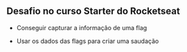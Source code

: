 ## Desafio no curso Starter do Rocketseat

- Conseguir capturar a informação de uma flag

- Usar os dados das flags para criar uma saudação